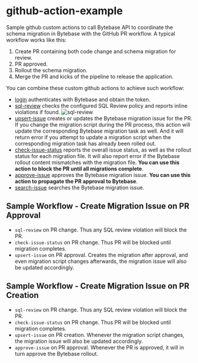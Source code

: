 # github-action-example

Sample github custom actions to call Bytebase API to coordinate the schema migration in Bytebase with the GitHub PR workflow. A typical workflow works like this:

1. Create PR containing both code change and schema migration for review.
1. PR approved.
1. Rollout the schema migration.
1. Merge the PR and kicks of the pipeline to release the application.

You can combine these custom github actions to achieve such workflow:

* [login](https://github.com/bytebase/github-action-example/tree/main/.github/actions/login)
authenticates with Bytebase and obtain the token.
* [sql-review](https://github.com/bytebase/github-action-example/tree/main/.github/actions/sql-review) 
checks the configured SQL Review policy and reports inline violations if found.
![sql-review](https://raw.githubusercontent.com/bytebase/github-action-example/main/assets/step1-create-migration-script-pr.webp)
* [upsert-issue](https://github.com/bytebase/github-action-example/tree/main/.github/actions/upsert-issue) creates or updates the Bytebase migration issue for the PR. If you change the migration script during the PR process, this action will update the corresponding Bytebase migration task as well. And it will return error if you attempt to update a migration script when the corresponding migration task has already been rolled out.
* [check-issue-status](https://github.com/bytebase/github-action-example/tree/main/.github/actions/check-issue-status) reports the overall issue status, as well as the rollout status for each
migration file. It will also report error if the Bytebase rollout content mismatches with the migration file. **You can use this action to block the PR until all migrations complete**.
* [approve-issue](https://github.com/bytebase/github-action-example/tree/main/.github/actions/approve-issue) approves the Bytebase migration issue. **You can use this action to propagate the PR approval to Bytebase**.
* [search-issue](https://github.com/bytebase/github-action-example/tree/main/.github/actions/search-issue) searches the Bytebase migration issue.

## Sample Workflow - Create Migration Issue on PR Approval

* `sql-review` on PR change. Thus any SQL review violation will block the PR.
* `check-issue-status` on PR change. Thus PR will be blocked until migration completes.
* `upsert-issue` on PR approval. Creates the migration after approval, and even migration
script changes afterwards, the migration issue will also be updated accordingly.

## Sample Workflow - Create Migration Issue on PR Creation

* `sql-review` on PR change. Thus any SQL review violation will block the PR.
* `check-issue-status` on PR change. Thus PR will be blocked until migration completes.
* `upsert-issue` on PR creation. Whenever the migration script changes, the migration issue will also be updated accordingly.
* `approve-issue` on PR approval. Whenever the PR is approved, it will in turn approve
the Bytebase rollout.
